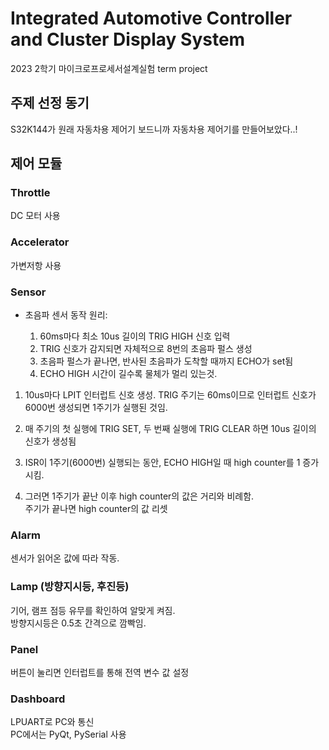 # Integrated Automotive Controller and Cluster Display System
2023 2학기 마이크로프로세서설계실험 term project

## 주제 선정 동기

S32K144가 원래 자동차용 제어기 보드니까 자동차용 제어기를 만들어보았다..!

## 제어 모듈

### Throttle
DC 모터 사용

### Accelerator
가변저항 사용

### Sensor
+ 초음파 센서 동작 원리:  

    1. 60ms마다 최소 10us 길이의 TRIG HIGH 신호 입력
    2. TRIG 신호가 감지되면 자체적으로 8번의 초음파 펄스 생성
    3. 초음파 펄스가 끝나면, 반사된 초음파가 도착할 때까지 ECHO가 set됨
    4. ECHO HIGH 시간이 길수록 물체가 멀리 있는것.

1. 10us마다 LPIT 인터럽트 신호 생성. TRIG 주기는 60ms이므로 인터럽트 신호가 6000번 생성되면 1주기가 실행된 것임.

2. 매 주기의 첫 실행에 TRIG SET, 두 번째 실행에 TRIG CLEAR 하면 10us 길이의 신호가 생성됨

3. ISR이 1주기(6000번) 실행되는 동안, ECHO HIGH일 때 high counter를 1 증가시킴.

4. 그러면 1주기가 끝난 이후 high counter의 값은 거리와 비례함.  
주기가 끝나면 high counter의 값 리셋

### Alarm
센서가 읽어온 값에 따라 작동.

### Lamp (방향지시등, 후진등)
기어, 램프 점등 유무를 확인하여 알맞게 켜짐.  
방향지시등은 0.5초 간격으로 깜빡임.

### Panel
버튼이 눌리면 인터럽트를 통해 전역 변수 값 설정

### Dashboard
LPUART로 PC와 통신  
PC에서는 PyQt, PySerial 사용
